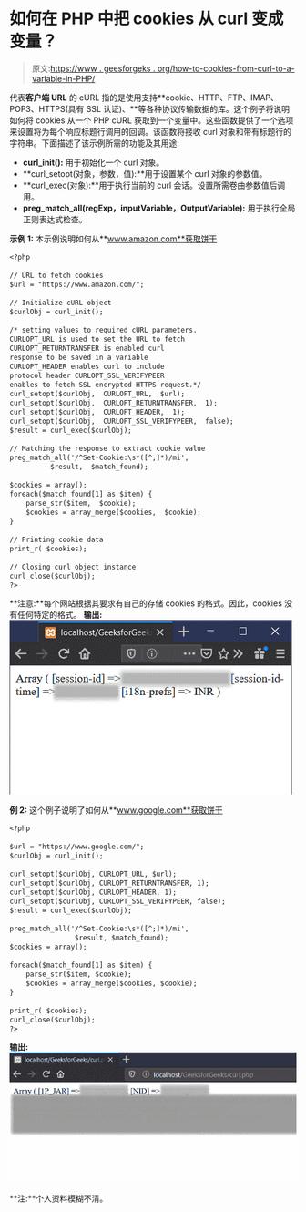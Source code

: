 # 如何在 PHP 中把 cookies 从 curl 变成变量？

> 原文:[https://www . geesforgeks . org/how-to-cookies-from-curl-to-a-variable-in-PHP/](https://www.geeksforgeeks.org/how-to-get-cookies-from-curl-into-a-variable-in-php/)

代表**客户端 URL** 的 cURL 指的是使用支持**cookie、HTTP、FTP、IMAP、POP3、HTTPS(具有 SSL 认证)、**等各种协议传输数据的库。这个例子将说明如何将 cookies 从一个 PHP cURL 获取到一个变量中。这些函数提供了一个选项来设置将为每个响应标题行调用的回调。该函数将接收 curl 对象和带有标题行的字符串。下面描述了该示例所需的功能及其用途:

*   **curl_init():** 用于初始化一个 curl 对象。
*   **curl_setopt(对象，参数，值):**用于设置某个 curl 对象的参数值。
*   **curl_exec(对象):**用于执行当前的 curl 会话。设置所需卷曲参数值后调用。
*   **preg_match_all(regExp，inputVariable，OutputVariable):** 用于执行全局正则表达式检查。

**示例 1:** 本示例说明如何从**www.amazon.com**获取饼干

```
<?php

// URL to fetch cookies
$url = "https://www.amazon.com/";

// Initialize cURL object
$curlObj = curl_init();

/* setting values to required cURL parameters.
CURLOPT_URL is used to set the URL to fetch 
CURLOPT_RETURNTRANSFER is enabled curl
response to be saved in a variable 
CURLOPT_HEADER enables curl to include
protocol header CURLOPT_SSL_VERIFYPEER
enables to fetch SSL encrypted HTTPS request.*/
curl_setopt($curlObj,  CURLOPT_URL,  $url);
curl_setopt($curlObj,  CURLOPT_RETURNTRANSFER,  1);
curl_setopt($curlObj,  CURLOPT_HEADER,  1);
curl_setopt($curlObj,  CURLOPT_SSL_VERIFYPEER,  false);
$result = curl_exec($curlObj);

// Matching the response to extract cookie value
preg_match_all('/^Set-Cookie:\s*([^;]*)/mi',
          $result,  $match_found);

$cookies = array();
foreach($match_found[1] as $item) {
    parse_str($item,  $cookie);
    $cookies = array_merge($cookies,  $cookie);
}

// Printing cookie data
print_r( $cookies);

// Closing curl object instance
curl_close($curlObj);
?>
```

**注意:**每个网站根据其要求有自己的存储 cookies 的格式。因此，cookies 没有任何特定的格式。
**输出:**
![](img/21a7db0e008f2e77ceb9d5018580f9a6.png)

**例 2:** 这个例子说明了如何从**www.google.com**获取饼干

```
<?php

$url = "https://www.google.com/";
$curlObj = curl_init();

curl_setopt($curlObj, CURLOPT_URL, $url);
curl_setopt($curlObj, CURLOPT_RETURNTRANSFER, 1);
curl_setopt($curlObj, CURLOPT_HEADER, 1);
curl_setopt($curlObj, CURLOPT_SSL_VERIFYPEER, false);
$result = curl_exec($curlObj);

preg_match_all('/^Set-Cookie:\s*([^;]*)/mi',
                $result, $match_found);
$cookies = array();

foreach($match_found[1] as $item) {
    parse_str($item, $cookie);
    $cookies = array_merge($cookies, $cookie);
}

print_r( $cookies);
curl_close($curlObj);
?>
```

**输出:**
![](img/b3a5ca930a259a63d02c1de518e6d076.png)

**注:**个人资料模糊不清。